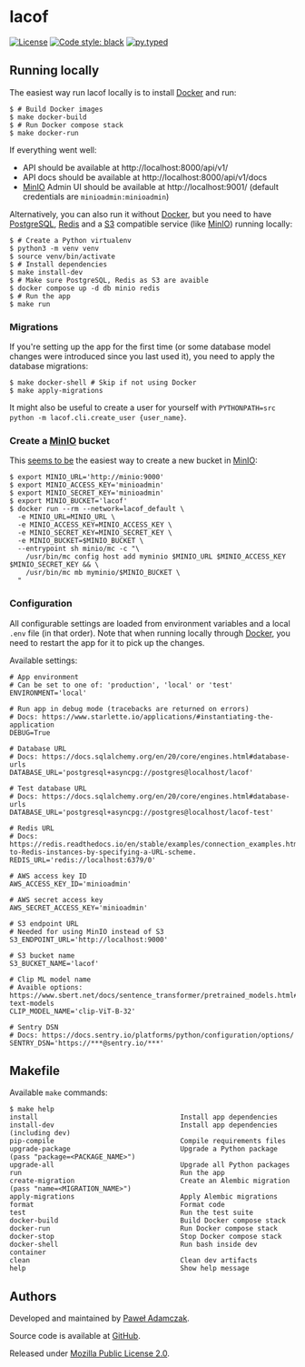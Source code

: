 # lacof
[![License](https://img.shields.io/github/license/pawelad/lacof.svg)][license]
[![Code style: black](https://img.shields.io/badge/code%20style-black-000000.svg)][black]
[![py.typed](https://img.shields.io/badge/py-typed-FFD43B)][pep561]

## Running locally
The easiest way run lacof locally is to install [Docker] and run:

```console
$ # Build Docker images
$ make docker-build
$ # Run Docker compose stack
$ make docker-run
```

If everything went well:
- API should be available at http://localhost:8000/api/v1/
- API docs should be available at http://localhost:8000/api/v1/docs
- [MinIO] Admin UI should be available at http://localhost:9001/
  (default credentials are `minioadmin:minioadmin`)

Alternatively, you can also run it without [Docker], but you need to have [PostgreSQL],
[Redis] and a [S3] compatible service (like [MinIO]) running locally:

```console
$ # Create a Python virtualenv
$ python3 -m venv venv
$ source venv/bin/activate
$ # Install dependencies
$ make install-dev
$ # Make sure PostgreSQL, Redis as S3 are avaible
$ docker compose up -d db minio redis
$ # Run the app
$ make run
```

### Migrations
If you're setting up the app for the first time (or some database model changes were
introduced since you last used it), you need to apply the database migrations:

```console
$ make docker-shell # Skip if not using Docker
$ make apply-migrations
```

It might also be useful to create a user for yourself with 
`PYTHONPATH=src python -m lacof.cli.create_user {user_name}`.

### Create a [MinIO] bucket
This [seems to be](https://github.com/minio/minio/issues/4769) the easiest way to
create a new bucket in [MinIO]:

```console
$ export MINIO_URL='http://minio:9000'
$ export MINIO_ACCESS_KEY='minioadmin'
$ export MINIO_SECRET_KEY='minioadmin'
$ export MINIO_BUCKET='lacof'
$ docker run --rm --network=lacof_default \
  -e MINIO_URL=MINIO_URL \
  -e MINIO_ACCESS_KEY=MINIO_ACCESS_KEY \
  -e MINIO_SECRET_KEY=MINIO_SECRET_KEY \
  -e MINIO_BUCKET=$MINIO_BUCKET \
  --entrypoint sh minio/mc -c "\
    /usr/bin/mc config host add myminio $MINIO_URL $MINIO_ACCESS_KEY $MINIO_SECRET_KEY && \
    /usr/bin/mc mb myminio/$MINIO_BUCKET \
  "
```

### Configuration
All configurable settings are loaded from environment variables and a local `.env`
file (in that order). Note that when running locally through [Docker], you need
to restart the app for it to pick up the changes.

Available settings:

```
# App environment
# Can be set to one of: 'production', 'local' or 'test'
ENVIRONMENT='local'

# Run app in debug mode (tracebacks are returned on errors)
# Docs: https://www.starlette.io/applications/#instantiating-the-application
DEBUG=True

# Database URL
# Docs: https://docs.sqlalchemy.org/en/20/core/engines.html#database-urls
DATABASE_URL='postgresql+asyncpg://postgres@localhost/lacof'

# Test database URL
# Docs: https://docs.sqlalchemy.org/en/20/core/engines.html#database-urls
DATABASE_URL='postgresql+asyncpg://postgres@localhost/lacof-test'

# Redis URL
# Docs: https://redis.readthedocs.io/en/stable/examples/connection_examples.html#Connecting-to-Redis-instances-by-specifying-a-URL-scheme.
REDIS_URL='redis://localhost:6379/0'

# AWS access key ID
AWS_ACCESS_KEY_ID='minioadmin'

# AWS secret access key
AWS_SECRET_ACCESS_KEY='minioadmin'

# S3 endpoint URL
# Needed for using MinIO instead of S3
S3_ENDPOINT_URL='http://localhost:9000'

# S3 bucket name
S3_BUCKET_NAME='lacof'

# Clip ML model name
# Avaible options: https://www.sbert.net/docs/sentence_transformer/pretrained_models.html#image-text-models
CLIP_MODEL_NAME='clip-ViT-B-32'

# Sentry DSN
# Docs: https://docs.sentry.io/platforms/python/configuration/options/
SENTRY_DSN='https://***@sentry.io/***'
```

## Makefile
Available `make` commands:

```console
$ make help
install                                   Install app dependencies
install-dev                               Install app dependencies (including dev)
pip-compile                               Compile requirements files
upgrade-package                           Upgrade a Python package (pass "package=<PACKAGE_NAME>")
upgrade-all                               Upgrade all Python packages
run                                       Run the app
create-migration                          Create an Alembic migration (pass "name=<MIGRATION_NAME>")
apply-migrations                          Apply Alembic migrations
format                                    Format code
test                                      Run the test suite
docker-build                              Build Docker compose stack
docker-run                                Run Docker compose stack
docker-stop                               Stop Docker compose stack
docker-shell                              Run bash inside dev container
clean                                     Clean dev artifacts
help                                      Show help message
```

## Authors
Developed and maintained by [Paweł Adamczak][pawelad].

Source code is available at [GitHub][github lacof].

Released under [Mozilla Public License 2.0][license].


[black]: https://github.com/psf/black
[docker]: https://www.docker.com/
[github lacof]: https://github.com/pawelad/lacof
[license]: ./LICENSE
[minio]: https://min.io/
[pawelad]: https://pawelad.me/
[pep561]: https://peps.python.org/pep-0561/
[postgresql]: https://www.postgresql.org/
[redis]: https://redis.io/
[s3]: https://aws.amazon.com/s3/
